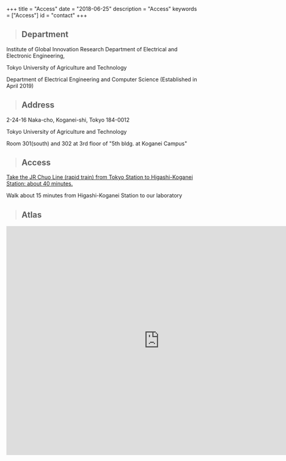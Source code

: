+++
title = "Access"
date = "2018-06-25"
description = "Access"
keywords = ["Access"]
id = "contact"
+++

> ## Department

Institute of Global Innovation Research Department of Electrical and Electronic Engineering,

Tokyo University of Agriculture and Technology

Department of Electrical Engineering and Computer Science (Established in April 2019)

> ## Address

2-24-16 Naka-cho, Koganei-shi, Tokyo 184-0012

Tokyo University of Agriculture and Technology

Room 301(south) and 302 at 3rd floor of "5th bldg. at Koganei Campus"


> ## Access

[Take the JR Chuo Line (rapid train) from Tokyo Station to Higashi-Koganei Station: about 40 minutes.](https://www.tuat.ac.jp/en/outline/overview/access/)

Walk about 15 minutes from Higashi-Koganei Station to our laboratory

> ## Atlas

<div align="center">
  <iframe src="https://www.google.com/maps/embed?pb=!1m18!1m12!1m3!1d810.0310810671103!2d139.51717469010515!3d35.698558094851535!2m3!1f0!2f0!3f0!3m2!1i1024!2i768!4f13.1!3m3!1m2!1s0x0%3A0xd0431468ca053645!2sDepartment+of+Electrical+and+Electronic+Engineering%2C+TUAT!5e0!3m2!1sen!2sus!4v1565957914522!5m2!1sen!2sus" width="800" height="600" frameborder="0" style="border:0" allowfullscreen></iframe>
</div>

